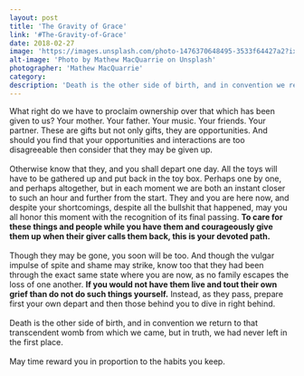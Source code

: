 ```yaml
---
layout: post
title: 'The Gravity of Grace'
link: '#The-Gravity-of-Grace'
date: 2018-02-27
image: 'https://images.unsplash.com/photo-1476370648495-3533f64427a2?ixlib=rb-0.3.5&s=04b7e5ef56be9c371cb21001068c912c&auto=format&fit=crop&w=2850&q=80'
alt-image: 'Photo by Mathew MacQuarrie on Unsplash'
photographer: 'Mathew MacQuarrie'
category:
description: 'Death is the other side of birth, and in convention we return to that transcendent womb from which we came, but in truth we had never left in the first place. Remain gracious for your blessings.'
---
```

What right do we have to proclaim ownership over that which has been given to us? Your mother. Your father. Your music. Your friends. Your partner. These are gifts but not only gifts, they are opportunities. And should you find that your opportunities and interactions are too disagreeable then consider that they may be given up.
<br>
<br>
Otherwise know that they, and you shall depart one day. All the toys will have to be gathered up and put back in the toy box. Perhaps one by one, and perhaps altogether, but in each moment we are both an instant closer to such an hour and further from the start. They and you are here now, and despite your shortcomings, despite all the bullshit that happened, may you all honor this moment with the recognition of its final passing. **To care for these things and people while you have them and courageously give them up when their giver calls them back, this is your devoted path.**
<br>
<br>
Though they may be gone, you soon will be too. And though the vulgar impulse of spite and shame may strike, know too that they had been through the exact same state where you are now, as no family escapes the loss of one another. **If you would not have them live and tout their own grief than do not do such things yourself.** Instead, as they pass, prepare first your own depart and then those behind you to dive in right behind. 
<br>
<br>
Death is the other side of birth, and in convention we return to that transcendent womb from which we came, but in truth, we had never left in the first place. 
<br>
<br>
May time reward you in proportion to the habits you keep.  